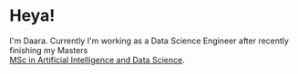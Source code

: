 # Heya!
I'm Daara. Currently I'm working as a Data Science Engineer after recently finishing my Masters  
[MSc in Artificial Intelligence and Data Science](https://www.nulondon.ac.uk/degrees/degree-apprenticeships/artificial-intelligence-data-science/).
